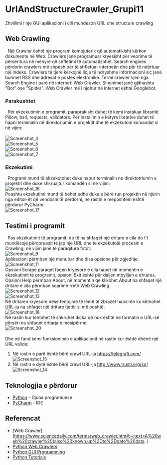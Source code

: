 # UrlAndStructureCrawler_Grupi11
Zhvillimi i nje GUI aplikacioni i cili mundeson URL dhe structure crawling


## Web Crawling

&nbsp;&nbsp;Një Crawler është një program kompjuterik që automatikisht kërkon dokumente në Web. Crawlers janë programuar kryesisht për veprime të përsëritura në mënyrë që shfletimi të automatizohet. Search engines përdorin crawlers më shpesh për të shfletuar internetin dhe për të ndërtuar një indeks. Crawlers të tjerë kërkojnë lloje të ndryshme informacioni siç janë burimet RSS dhe adresat e postës elektronike. Termi crawler vjen nga Search Engine i parë në internet: Web Crawler. Sinonimet janë gjithashtu "Bot" ose "Spider". Web Crawler më i njohur në internet është Googlebot.

### Parakushtet

&nbsp;&nbsp;Për ekzekutimin e programit, paraprakisht duhet të kemi instaluar libraritë Pillow, bs4, requests, validators. Për instalimin e këtyre librarive duhet të hapni terminalin në direktoriumin e projektit dhe të ekzekutoni komandat si në vijim:
</br>
</br>![Screenshot_4](https://user-images.githubusercontent.com/58752918/107848820-df42a000-6df6-11eb-8907-b345f6afdd45.png)
</br>![Screenshot_5](https://user-images.githubusercontent.com/58752918/107848821-dfdb3680-6df6-11eb-8e23-025481023bf6.png)
</br>![Screenshot_6](https://user-images.githubusercontent.com/58752918/107848822-e073cd00-6df6-11eb-959d-67a4ec8fa3e0.png)
</br>![Screenshot_7](https://user-images.githubusercontent.com/58752918/107848823-e073cd00-6df6-11eb-97a9-f74180f78449.png)


### Ekzekutimi

&nbsp;&nbsp;Programi mund të ekzekutohet duke hapur terminalin ne direktotriumin e projektit dhe duke shkruajtur komandën si në vijim:
</br>
![Screenshot_16](https://user-images.githubusercontent.com/58752918/107850470-0901c400-6e03-11eb-8a3a-a783b3d38dd3.png)
</br>
Poashtu ekzekutimi mund të bëhet edhe duke e bërë run projektin në njërin nga editor-ët që vendosni të përdorni, në rastin e mëposhtëm është përdorur PyCharm:</br>
![Screenshot_17](https://user-images.githubusercontent.com/58752918/107850964-a90d1c80-6e06-11eb-95f4-f43583a418d7.png)


## Testimi i programit

&nbsp;&nbsp;Pas ekzekutimit të programit, do të na shfaqet një dritare e cila do t'i mundësojë përdoruesit të jap një URL dhe të ekzekutojë procesin e Crawling, në vijim janë të paraqitura fotot:
</br>
![Screenshot_9](https://user-images.githubusercontent.com/58752918/107848833-f08bac80-6df6-11eb-821d-5f2d50a9ddca.png)
</br>
Aplikacioni përmban një menubar dhe disa opsione për zgjedhje:
</br>
![Screenshot_11](https://user-images.githubusercontent.com/58752918/107848827-eec1e900-6df6-11eb-8476-a520381a1b56.png)
</br>
Opsioni Scrape paraqet faqen kryesore e cila hapet në momentin e ekzekutimit të programit, opsioni Exit është për daljen mbylljen e dritares.
</br>
Opsioni Help përmban About, në momentin që klikohet About na shfaqet një dritare e cila përmban sqarime rreth Web Crawling.
</br>
![Screenshot_12](https://user-images.githubusercontent.com/58752918/107848828-ef5a7f80-6df6-11eb-9c6b-e07bcfddd8aa.png)
</br>
![Screenshot_13](https://user-images.githubusercontent.com/58752918/107848829-ef5a7f80-6df6-11eb-8d9e-056e90d9af8f.png)
</br>
Në dritaren kryesore nëse tentojmë të lëmë të zbrazët hapsirën ku kërkohet URL-ja na shfaqet një dritare tjetër si më poshtë:
</br>
![Screenshot_18](https://user-images.githubusercontent.com/58752918/107851469-79f8aa00-6e0a-11eb-80a6-6f7097a1dc43.png)</br>
Në rastin kur tentohet të shkruhet dicka që nuk është ne formatin e URL-së përsëri na shfaqet dritarja e mësipërme:
</br>
![Screenshot_20](https://user-images.githubusercontent.com/58752918/107851698-238c6b00-6e0c-11eb-99a8-44165cf659e8.png)
</br>
</br>
Dhe në fund kemi funksionimin e aplikacionit në rastin kur është dhënë një URL valide:
</br>
1. Në rastin e parë është bërë crawl URL-ja https://telegrafi.com/
![Screenshot_15](https://user-images.githubusercontent.com/58752918/107848831-eff31600-6df6-11eb-9066-b7e8c3ca9367.png)</br>
2. Në rastin e dytë është bërë crawl URL-ja http://www.trusti.org/sq/
![Screenshot_14](https://user-images.githubusercontent.com/58752918/107848830-eff31600-6df6-11eb-8ed7-207480507342.png)

## Teknologjia e përdorur

* [Python](https://www.python.org/) - Gjuha programuese
* [PyCharm](https://www.jetbrains.com/pycharm/) - IDE

## Referencat

* [Web Crawler](https://www.sciencedaily.com/terms/web_crawler.htm#:~:text=A%20web%20crawler%20(also%20known,up%2Dto%2Ddate%20data. )
* [Python Web Crawlers](https://opensource.com/resources/python/web-scraper-crawler)
* [Python GUI Programming](https://www.tutorialspoint.com/python/python_gui_programming.htm#:~:text=Tkinter%20is%20the%20standard%20GUI,to%20the%20Tk%20GUI%20toolkit.&text=Import%20the%20Tkinter%20module.)
* [Python Tutorials](https://pythonspot.com/)




